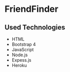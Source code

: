 # FriendFinder

## Used Technologies

- HTML
- Bootstrap 4
- JavaScript
- Node.js
- Expess.js
- Heroku